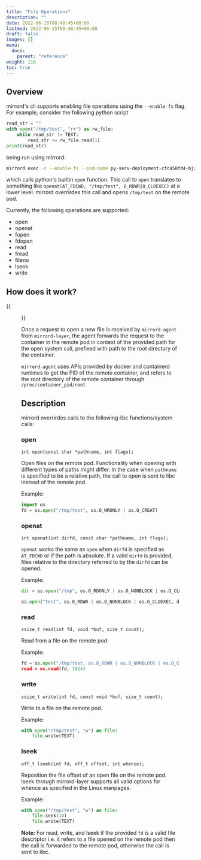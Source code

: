 ```yaml
---
title: "File Operations"
description: ""
date: 2022-06-15T08:48:45+00:00
lastmod: 2022-06-15T08:48:45+00:00
draft: false
images: []
menu:
  docs:
    parent: "reference"
weight: 110
toc: true
---
```


## Overview

mirrord's cli supports enabling file operations using the `--enable-fs` flag. For example, consider the following python script

```py
read_str = ""
with open("/tmp/test", "r+") as rw_file:
    while read_str != TEXT:
        read_str += rw_file.read(1)
print(read_str)
```

being run using mirrord:

```bash
mirrord exec -c --enable-fs --pod-name py-serv-deployment-cfc458fd4-bjzjx python3 test.py
```

which calls python's builtin `open` function. This call to `open` translates to something like `openat(AT_FDCWD, "/tmp/test", O_RDWR|O_CLOEXEC)` at a lower level. mirrord overrirdes this call and opens `/tmp/test` on the remote pod.

Currently, the following operations are supported:

- open
- openat
- fopen
- fdopen
- read
- fread
- fileno
- lseek
- write

## How does it work?

{{<figure src="mirrord-fileops.png" alt="mirrord - fileops" class="white-background center large-width">}}

Once a request to open a new file is received by `mirrord-agent` from `mirrord-layer`, the agent forwards the request to the container in the remote pod in context of the provided path for the open system call, prefixed with path to the root directory of the container.

`mirrord-agent` uses APIs provided by docker and containerd runtimes to get the PID of the remote container, and refers to the root directory of the remote container through `/proc/container_pid/root`

## Description

mirrord overrirdes calls to the following libc functions/system calls:

### open

`int open(const char *pathname, int flags);`

Open files on the remote pod. Functionality when opening with different types of paths might differ. In the case when `pathname` is specified to be a relative path, the call to open is sent to libc instead of the remote pod.

Example:

```py
import os 
fd = os.open("/tmp/test", os.O_WRONLY | os.O_CREAT)
```

### openat

`int openat(int dirfd, const char *pathname, int flags);`

`openat` works the same as `open` when `dirfd` is specified as `AT_FDCWD` or if the path is absolute. If a valid `dirfd` is provided, files relative to the directory referred to by the `dirfd` can be opened.

Example:

```py
dir = os.open("/tmp", os.O_RDONLY | os.O_NONBLOCK | os.O_CLOEXEC | os.O_DIRECTORY)

os.open("test", os.O_RDWR | os.O_NONBLOCK | os.O_CLOEXEC, dir_fd=dir)
```

### read

`ssize_t read(int fd, void *buf, size_t count);`

Read from a file on the remote pod.

Example:

```py
fd = os.open("/tmp/test, os.O_RDWR | os.O_NONBLOCK | os.O_CLOEXEC)
read = os.read(fd, 1024)
```

### write

`ssize_t write(int fd, const void *buf, size_t count);`

Write to a file on the remote pod.

Example:

```py
with open("/tmp/test", "w") as file:
    file.write(TEXT)
```

### lseek

`off_t lseek(int fd, off_t offset, int whence);`

Reposition the file offset of an open file on the remote pod. lseek through mirrord-layer supports all valid options for whence as specified in the Linux manpages.

Example:

```py
with open("/tmp/test", "w") as file:
    file.seek(10)
    file.write(TEXT)
```

**Note:** For read, write, and lseek if the provided `fd` is a valid file descriptor i.e. it refers to a file opened on the remote pod then the call is forwarded to the remote pod, otherwise the call is sent to libc.
